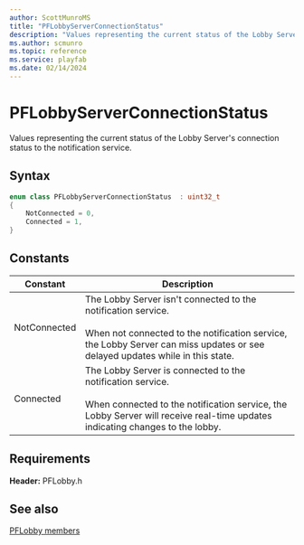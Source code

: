 ```yaml
---
author: ScottMunroMS
title: "PFLobbyServerConnectionStatus"
description: "Values representing the current status of the Lobby Server's connection status to the notification service."
ms.author: scmunro
ms.topic: reference
ms.service: playfab
ms.date: 02/14/2024
---
```


# PFLobbyServerConnectionStatus  

Values representing the current status of the Lobby Server's connection status to the notification service.    

## Syntax  
  
```cpp
enum class PFLobbyServerConnectionStatus  : uint32_t  
{  
    NotConnected = 0,  
    Connected = 1,  
}  
```  
  
## Constants  
  
| Constant | Description |
| --- | --- |
| NotConnected | The Lobby Server isn't connected to the notification service.<br/><br/> When not connected to the notification service, the Lobby Server can miss updates or see delayed updates while in this state. |  
| Connected | The Lobby Server is connected to the notification service.<br/><br/> When connected to the notification service, the Lobby Server will receive real-time updates indicating changes to the lobby. |  
  
  
## Requirements  
  
**Header:** PFLobby.h
  
## See also  
[PFLobby members](../pflobby_members.md)  

  
  
